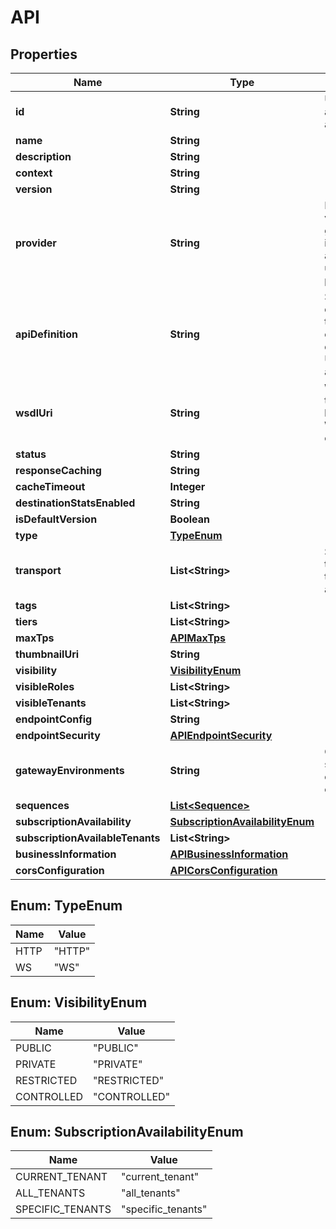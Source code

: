 
# API

## Properties
Name | Type | Description | Notes
------------ | ------------- | ------------- | -------------
**id** | **String** | UUID of the api registry artifact  |  [optional]
**name** | **String** |  | 
**description** | **String** |  |  [optional]
**context** | **String** |  | 
**version** | **String** |  | 
**provider** | **String** | If the provider value is not given user invoking the api will be used as the provider.  |  [optional]
**apiDefinition** | **String** | Swagger definition of the API which contains details about URI templates and scopes  |  [optional]
**wsdlUri** | **String** | WSDL URL if the API is based on a WSDL endpoint  |  [optional]
**status** | **String** |  |  [optional]
**responseCaching** | **String** |  |  [optional]
**cacheTimeout** | **Integer** |  |  [optional]
**destinationStatsEnabled** | **String** |  |  [optional]
**isDefaultVersion** | **Boolean** |  | 
**type** | [**TypeEnum**](#TypeEnum) |  | 
**transport** | **List&lt;String&gt;** | Supported transports for the API (http and/or https).  | 
**tags** | **List&lt;String&gt;** |  |  [optional]
**tiers** | **List&lt;String&gt;** |  | 
**maxTps** | [**APIMaxTps**](APIMaxTps.md) |  |  [optional]
**thumbnailUri** | **String** |  |  [optional]
**visibility** | [**VisibilityEnum**](#VisibilityEnum) |  | 
**visibleRoles** | **List&lt;String&gt;** |  |  [optional]
**visibleTenants** | **List&lt;String&gt;** |  |  [optional]
**endpointConfig** | **String** |  | 
**endpointSecurity** | [**APIEndpointSecurity**](APIEndpointSecurity.md) |  |  [optional]
**gatewayEnvironments** | **String** | Comma separated list of gateway environments.  |  [optional]
**sequences** | [**List&lt;Sequence&gt;**](Sequence.md) |  |  [optional]
**subscriptionAvailability** | [**SubscriptionAvailabilityEnum**](#SubscriptionAvailabilityEnum) |  |  [optional]
**subscriptionAvailableTenants** | **List&lt;String&gt;** |  |  [optional]
**businessInformation** | [**APIBusinessInformation**](APIBusinessInformation.md) |  |  [optional]
**corsConfiguration** | [**APICorsConfiguration**](APICorsConfiguration.md) |  |  [optional]


<a name="TypeEnum"></a>
## Enum: TypeEnum
Name | Value
---- | -----
HTTP | &quot;HTTP&quot;
WS | &quot;WS&quot;


<a name="VisibilityEnum"></a>
## Enum: VisibilityEnum
Name | Value
---- | -----
PUBLIC | &quot;PUBLIC&quot;
PRIVATE | &quot;PRIVATE&quot;
RESTRICTED | &quot;RESTRICTED&quot;
CONTROLLED | &quot;CONTROLLED&quot;


<a name="SubscriptionAvailabilityEnum"></a>
## Enum: SubscriptionAvailabilityEnum
Name | Value
---- | -----
CURRENT_TENANT | &quot;current_tenant&quot;
ALL_TENANTS | &quot;all_tenants&quot;
SPECIFIC_TENANTS | &quot;specific_tenants&quot;



